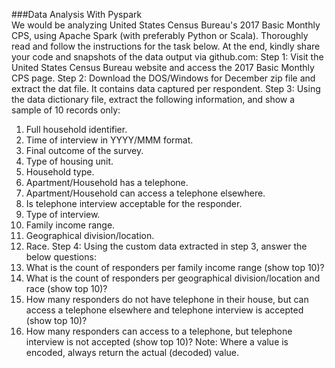 ###Data Analysis With Pyspark  
We would be analyzing United States Census Bureau's 2017 Basic Monthly CPS, using Apache Spark (with preferably Python or Scala).
Thoroughly read and follow the instructions for the task below. At the end, kindly share your code and snapshots of the data output via github.com:
Step 1: Visit the United States Census Bureau website and access the 2017 Basic Monthly CPS page.
Step 2: Download the DOS/Windows for December zip file and extract the dat file. It contains data captured per respondent.
Step 3: Using the data dictionary file, extract the following information, and show a sample of 10 records only:

1. Full household identifier.
2. Time of interview in YYYY/MMM format.
3. Final outcome of the survey.
4. Type of housing unit.
5. Household type.
6. Apartment/Household has a telephone.
7. Apartment/Household can access a telephone elsewhere.
8. Is telephone interview acceptable for the responder.
9. Type of interview.
10. Family income range.
11. Geographical division/location.
12. Race.
    Step 4: Using the custom data extracted in step 3, answer the below questions:
13. What is the count of responders per family income range (show top 10)?
14. What is the count of responders per geographical division/location and race (show top 10)?
15. How many responders do not have telephone in their house, but can access a telephone elsewhere and telephone interview is accepted (show top 10)?
16. How many responders can access to a telephone, but telephone interview is not accepted (show top 10)?
    Note: Where a value is encoded, always return the actual (decoded) value.
